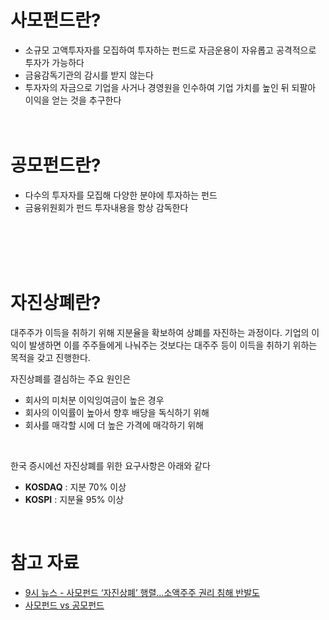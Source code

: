 # 사모펀드란? 
- 소규모 고액투자자를 모집하여 투자하는 펀드로 자금운용이 자유롭고 공격적으로 투자가 가능하다
- 금융감독기관의 감시를 받지 않는다
- 투자자의 자금으로 기업을 사거나 경영원을 인수하여 기업 가치를 높인 뒤 되팔아 이익을 얻는 것을 추구한다
</br></br></br>

# 공모펀드란?
- 다수의 투자자를 모집해 다양한 분야에 투자하는 펀드
- 금융위원회가 펀드 투자내용을 항상 감독한다

</br></br></br></br>

# 자진상폐란?
대주주가 이득을 취하기 위해 지분율을 확보하여 상폐를 자진하는 과정이다. 
기업의 이익이 발생하면 이를 주주들에게 나눠주는 것보다는 대주주 등이 이득을 취하기 위하는 목적을 갖고 진행한다.

자진상폐를 결심하는 주요 원인은
 - 회사의 미처분 이익잉여금이 높은 경우
 - 회사의 이익률이 높아서 향후 배당을 독식하기 위해
 - 회사를 매각할 시에 더 높은 가격에 매각하기 위해



</br>





한국 증시에선 자진상폐를 위한 요구사항은 아래와 같다
- **KOSDAQ** : 지분 70% 이상
- **KOSPI** : 지분율 95% 이상
</br>







# 참고 자료
- [9시 뉴스 - 사모펀드 ‘자진상폐’ 행렬…소액주주 권리 침해 반발도](https://www.youtube.com/watch?v=7iX0QwWj-GY)
- [사모펀드 vs 공모펀드](https://www.youtube.com/watch?v=-E36zAEPdlo&t=154s)
